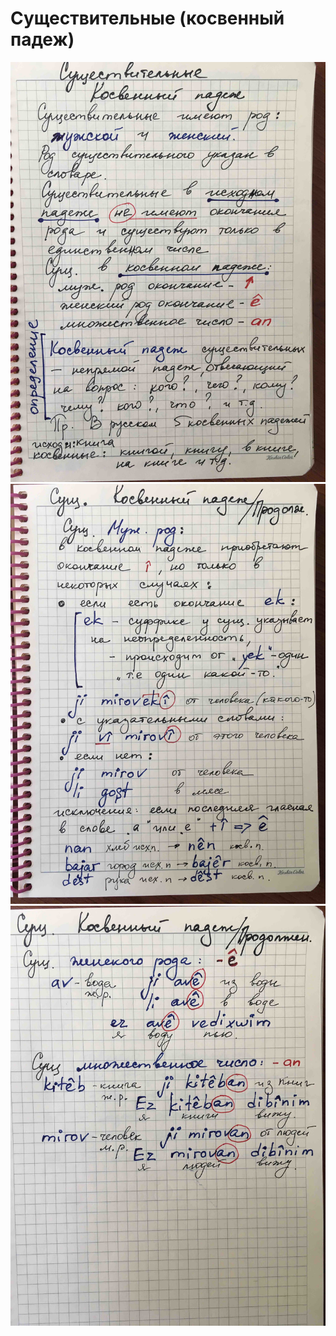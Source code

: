 # Существительные (косвенный падеж)

![Существительные (косвенный падеж) 1](../assets/Существительные-косвенный-падеж/IMG_3448.jpg)
![Существительные (косвенный падеж) 2](../assets/Существительные-косвенный-падеж/IMG_3449.jpg)
![Существительные (косвенный падеж) 3](../assets/Существительные-косвенный-падеж/IMG_3450.jpg)
